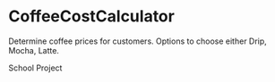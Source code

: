 # CoffeeCostCalculator
Determine coffee prices for customers. Options to choose either Drip, Mocha, Latte.


School Project
